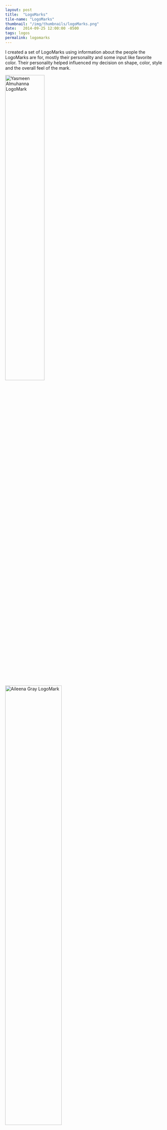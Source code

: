 ```yaml
---
layout: post
title:  "LogoMarks"
tile-name: "LogoMarks"
thumbnail: "/img/thumbnails/logoMarks.png"
date:   2014-09-25 12:00:00 -0500
tags: logos
permalink: logomarks
---
```


I created a set of LogoMarks using information about the people the LogoMarks are for, mostly their personality and some input like favorite color. Their personality helped influenced my decision on shape, color, style and the overall feel of the mark.

<div class="image-container">
<img src="../img/logoMark/logoMarkYa.svg" alt="Yasmeen Almuhanna LogoMark" class="image-center" style="width:50%" />
<img src="../img/logoMark/logoMarkAg.svg" alt="Aileena Gray LogoMark" class="image-center" style="width:60%" />
<img src="../img/logoMark/logoMarkDl.svg" alt="Danielle Lehmann LogoMark" class="image-center" style="width:40%; margin-top:30px" /></div>

<div class="image-container">
<img src="../img/logoMark/logoMarkJtm.svg" alt="Danielle Lehmann LogoMark" class="image-center" style="width:70%; margin-top:40px" />
<img src="../img/logoMark/logoMarkEd.svg" alt="Elizabeth Dolinar LogoMark" class="image-center" style="width:40%; margin-top:40px" />
<img src="../img/logoMark/logoMarkDc.svg" alt="Diana Connolly LogoMark" class="image-center" style="width:40%; margin-top:50px" />
<img src="../img/logoMark/logoMarkOb.svg" alt="Oscar Bezi LogoMark" class="image-center" style="width:50%; margin-top:50px" /></div>


## Process

Looking at the first logoMark, Yasmeen's, I starting on my computer within my vector program, Rhinoceros, I started with her initials "YA" looking at the outcome from current fonts and some interesting spaces and relations that could come of it. This was 1 of the 2 approaches I took. The second started from a stamp marking she already used to sign with, which is the marking below. First I vectorized it and then tried to overlay a geometry, which did not work out so well. So I decided to ditch the geometry and if I was going to use the stamp I was going to use it in the original vectorized form.

<div class="image-container">
<img src="../img/logoMark/logoMarkYaProcessStamp.png" alt="Yasmeen Almuhanna Stamp Mark" class="image-center" style="width:70%" />
<img src="../img/logoMark/logoMarkYaProcess1.png" alt="Yasmeen Almuhanna Process Designs" />
<img src="../img/logoMark/logoMarkYaProcess2.png" alt="Yasmeen Almuhanna Process Designs" />
<img src="../img/logoMark/logoMarkYaProcess3.png" alt="Yasmeen Almuhanna Process Designs" />
<img src="../img/logoMark/logoMarkYaProcess4.png" alt="Yasmeen Almuhanna Process Designs" />
<img src="../img/logoMark/logoMarkYaProcess5.png" alt="Yasmeen Almuhanna Process Designs" /></div>

Once I had finished the design, the steps that followed were which color to use, font to use for her name and whether or not to still incorporate the stamp.

<div class="image-container">
<img src="../img/logoMark/logoMarkYaProcessDesign.svg" alt="Yasmeen Almuhanna Final Design" class="image-center" style="width:20%" /></div>

I knew the color was going to be a shade of pink, but the next step was deciding what shade. I wanted to go with a softer shade, something easy on the eyes but still clearly pink. Finally I choose the shade on the left. Soft, pink, not so in your face, and not so red either.

<div class="image-container">
<img src="../img/logoMark/logoMarkYaProcessColor.png" alt="Yasmeen Almuhanna Color" class="image-center" style="width:60%" /></div>

I played around with the stamp and the final iteration logo to see what could come of it and if it made sense to bring them together as the stamp was already part of her "branding". As the stamp was more free-flow and natural in character I wanted to use a circle, a less harsh shape and I also tried using triangles to match the logoMark. It did not seem to work for me to combine the 2 into 1 identity, but out of all of them I enjoy the bottom one the most. I like to call it the Starbucks variation.

<div class="image-container">
<img src="../img/logoMark/logoMarkYaProcess6.png" alt="Yasmeen Almuhanna Stamp + LogoMark" /></div>

Choosing a font was the next step. I wanted to use a sans serif font as the logo also gave a sans serif vibe. The logo had this certain weight to it and I wanted to complement it with the weight of the font.

<div class="image-container">
<img src="../img/logoMark/logoMarkYaProcessFont.png" alt="Yasmeen Almuhanna Font" /></div>

This gave me the final logoMark. I took it 1 step further and created a website to be used as a portfolio. Using the same spirit from the logoMark and extending it to the web.

<div class="image-container">
<img src="../img/logoMark/logoMarkYaProcessWeb.png" alt="Yasmeen Almuhanna Website" class="image-center" style="width:70%" />
<img src="../img/logoMark/logoMarkAg.svg" alt="Aileena Gray LogoMark" class="image-center" style="width:60%; margin-top:50px;" />
<img src="../img/logoMark/logoMarkAgSketches.png" alt="Aileena Gray Sketches" class="image-center" style="width:80%; margin-top:50px;" /></div>

<div class="image-container">
<img src="../img/logoMark/logoMarkAgConstruction.png" alt="Aileena Gray Sketches" /></div>

<div class="image-container">
<img src="../img/logoMark/logoMarkAgShapes.png" alt="Aileena Gray Shapes" />
<img src="../img/logoMark/logoMarkAgDetail.png" alt="Aileena Gray Detail" /></div>

Here I was playing with the corner details deciding whether the corners should be sharp or rounded. I decided especially since I was using a circle as the bounding shape that rounding the corners would fit the esthetic more, Leaving the corners sharp also left tension between the mark and the bounding circle. Seaming like the circle was going to pop from the sharp corners of the mark.

<div class="image-container">
<img src="../img/logoMark/logoMarkDl.svg" alt="Danielle Lehmann LogoMark" class="image-center" style="width:60%" /></div>

<div class="image-container">
<img src="../img/logoMark/logoMarkDlSketches.png" alt="Danielle Lehmann Sketches" />
<img src="../img/logoMark/logoMarkDlProcess.png" alt="Danielle Lehmann Process" />
<img src="../img/logoMark/logoMarkDlColor.png" alt="Danielle Lehmann Color" /></div>
